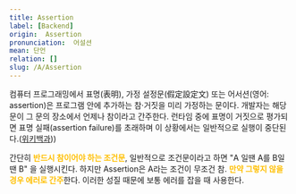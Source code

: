 ```yaml
---
title: Assertion
label: [Backend]
origin:  Assertion
pronunciation:  어설션
mean: 단언
relation: []
slug: /A/Assertion
---
```


<content>
<p>컴퓨터 프로그래밍에서 표명(表明), 가정 설정문(假定設定文) 또는 어서션(영어: assertion)은 프로그램 안에 추가하는 참·거짓을 미리 가정하는 문이다. 개발자는 해당 문이 그 문의 장소에서 언제나 참이라고 간주한다. 런타임 중에 표명이 거짓으로 평가되면 표명 실패(assertion failure)를 초래하며 이 상황에서는 일반적으로 실행이 중단된다.(<a href="https://ko.wikipedia.org/wiki/%ED%91%9C%EB%AA%85">위키백과</a>))</p><p>간단히 <span style="color:#FFBF00; font-weight:bold;">반드시 참이어야 하는 조건문</span>, 일반적으로 조건문이라고 하면 "A 일땐 A를 B일땐 B" 을 실행시킨다. 하지만 Assertion은 A라는 조건이 무조건 참. <span style="color:#FFBF00; font-weight:bold;">만약 그렇지 않을 경우 에러로 간주</span>한다. 이러한 성질 때문에 보통 에러를 잡을 때 사용한다.</p>
</content>

